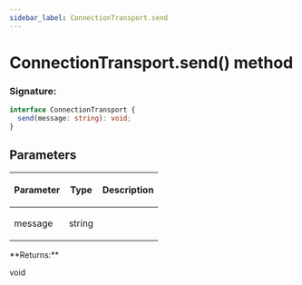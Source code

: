 ```yaml
---
sidebar_label: ConnectionTransport.send
---
```


# ConnectionTransport.send() method

### Signature:

```typescript
interface ConnectionTransport {
  send(message: string): void;
}
```

## Parameters

<table><thead><tr><th>

Parameter

</th><th>

Type

</th><th>

Description

</th></tr></thead>
<tbody><tr><td>

message

</td><td>

string

</td><td>

</td></tr>
</tbody></table>
**Returns:**

void
